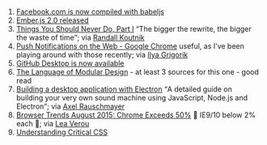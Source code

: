 1. [Facebook.com is now compiled with babeljs](https://twitter.com/amasad/status/631251607422787584)
2. [Ember.js 2.0 released](http://emberjs.com/blog/2015/08/13/ember-2-0-released.html)
3. [Things You Should Never Do, Part I](http://www.joelonsoftware.com/articles/fog0000000069.html) <q>The bigger the rewrite, the bigger the waste of time</q>; via [Randall Koutnik](https://twitter.com/rkoutnik/status/631522983379472384)
4. [Push Notifications on the Web - Google Chrome](http://deanhume.com/Home/BlogPost/push-notifications-on-the-web---google-chrome/10128) useful, as I've been playing around with those recently; via [Ilya Grigorik](https://twitter.com/igrigorik/status/631495889610129409)
5. [GitHub Desktop is now available](https://github.com/blog/2046-github-desktop-is-now-available)
6. [The Language of Modular Design](http://alistapart.com/article/language-of-modular-design) - at least 3 sources for this one - good read
7. [Building a desktop application with Electron](https://medium.com/developers-writing/building-a-desktop-application-with-electron-204203eeb658) <q>A detailed guide on building your very own sound machine
using JavaScript, Node.js and Electron</q>; via [Axel Rauschmayer](https://twitter.com/rauschma/status/631490350725656576)
8. [Browser Trends August 2015: Chrome Exceeds 50%](http://www.sitepoint.com/browser-trends-august-2015-chrome-exceeds-50/) 🎉 IE9/10 below 2% each 🎉; via [Lea Verou](https://twitter.com/LeaVerou/status/631485176254726144)
9. [Understanding Critical CSS](http://www.smashingmagazine.com/2015/08/understanding-critical-css/)
